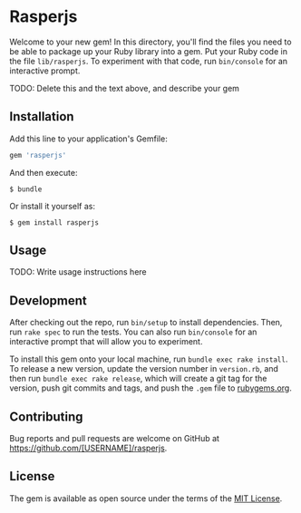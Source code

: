# Rasperjs

Welcome to your new gem! In this directory, you'll find the files you need to be able to package up your Ruby library into a gem. Put your Ruby code in the file `lib/rasperjs`. To experiment with that code, run `bin/console` for an interactive prompt.

TODO: Delete this and the text above, and describe your gem

## Installation

Add this line to your application's Gemfile:

```ruby
gem 'rasperjs'
```

And then execute:

    $ bundle

Or install it yourself as:

    $ gem install rasperjs

## Usage

TODO: Write usage instructions here

## Development

After checking out the repo, run `bin/setup` to install dependencies. Then, run `rake spec` to run the tests. You can also run `bin/console` for an interactive prompt that will allow you to experiment.

To install this gem onto your local machine, run `bundle exec rake install`. To release a new version, update the version number in `version.rb`, and then run `bundle exec rake release`, which will create a git tag for the version, push git commits and tags, and push the `.gem` file to [rubygems.org](https://rubygems.org).

## Contributing

Bug reports and pull requests are welcome on GitHub at https://github.com/[USERNAME]/rasperjs.


## License

The gem is available as open source under the terms of the [MIT License](http://opensource.org/licenses/MIT).

